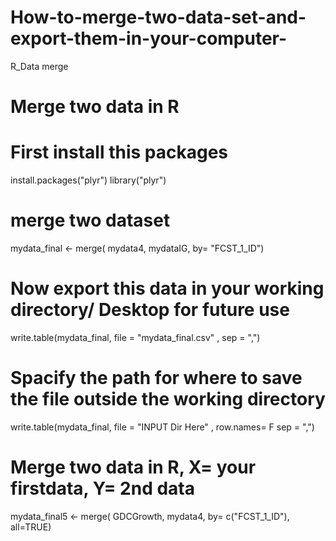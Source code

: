 # How-to-merge-two-data-set-and-export-them-in-your-computer-
R_Data merge 

# Merge two data in R 
# First install this packages 
install.packages("plyr")
library("plyr")
# merge two dataset 
mydata_final <- merge( mydata4, mydataIG, by= "FCST_1_ID")

# Now export this data in your working directory/ Desktop for future use 
write.table(mydata_final, file = "mydata_final.csv" , sep = ",")
# Spacify the path for where to save the file outside the working directory 
write.table(mydata_final, file = "INPUT Dir Here" , row.names= F sep = ",")

# Merge two data in R, X= your firstdata, Y= 2nd data

mydata_final5 <- merge( GDCGrowth, mydata4, by= c("FCST_1_ID"), all=TRUE)

